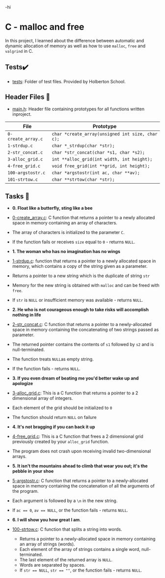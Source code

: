 -hi

# C - malloc and free

In this project, I learned about the difference between automatic and dynamic allocation of memory as well as how to use `malloc`, `free` and `valgrind` in C.

## Tests:heavy_check_mark:

* [tests](./tests): Folder of test files. Provided by Holberton School.

## Header Files :file_folder:

* [main.h](./main.h): Header file containing prototypes for all functions written inproject.

| File			| Prototype						|
|-----------------------|-------------------------------------------------------|
|`0-create_array.c`	|`char *create_array(unsigned int size, char c);`	|
|`1-strdup.c`		|`char *_strdup(char *str);`				|
|`2-str_concat.c`	|`char *str_concat(char *s1, char *s2);`		|
|`3-alloc_grid.c`	|`int **alloc_grid(int width, int height);`		|
|`4-free_grid.c`	|`void free_grid(int **grid, int height);`		|
|`100-argstostr.c`	|`char *argstostr(int ac, char **av);`			|
|`101-strtow.c`		|`char **strtow(char *str);`				|


## Tasks :page_with_curl:

* **0. Float like a butterfly, sting like a bee**
 * [0-create_array.c](./0-create_array.c): C function that returns a pointer to a newly allocated space in memory containing an array of characters.
 * The array of characters is initialized to the parameter `C`.
 * If the function fails or receives `size` equal to `0` - returns `NULL`.







 * **1. The woman who has no imagination has no wings**
 * [1-strdup.c](./1-strdup.c): function that returns a pointer to a newly allocated space in memory, which contains a copy of the string given as a parameter.
 * Returns a pointer to a new string which is the duplicate of string `str`
 * Memory for the new string is obtained with `malloc` and can be freed with `free`.
 * If `str` is `NULL` or insufficient memory was available - returns `NULL`.






 * **2. He who is not courageous enough to take risks will accomplish nothing in life**
 * [2-str_concat.c](./2-str_concat.c): C function that returns a pointer to a newly-allocated space in memory containing the concatenating of two strings passed as parameter.
 * The returned pointer contains the contents of `s1` followed by `s2` and is null-terminated.
 * The function treats `NULL`as empty string.
 * If the function fails - returns `NULL`.






 * **3. If you even dream of beating me you'd better wake up and apologize**

 * [3-alloc_grid.c](./3-alloc_grid.c): This is a C function that returns a pointer to a 2 dimensional array of integers.
 * Each element of the grid should be initialized to `0`
 * The function should return `NULL` on failure







 * **4. It's not bragging if you can back it up**

 * [4-free_grid.c](./4-free_grid.c): This is a C function that frees a 2 dimensional grid previously created by your `alloc_grid` function.
 * The program does not crash upon receiving invalid two-dimensional arrays.







 * **5. It isn't the mountains ahead to climb that wear you out; it's the pebble in your shoe**

 * [5-argstostr.c](./5-argstostr.c): C function that returns a pointer to a
  newly-allocated space in memory containing the concatenation of all the arguments of the program.
 * Each argument is followed by a `\n` in the new string.
 * If `ac == 0`, `av == NULL`, or the function fails - returns `NULL`.





 * **6. I will show you how great I am**.
 * [100-strtow.c](./100-strtow.c): C function that splits a string into words.
    * Returns a pointer to a newly-allocated space in memory containing
    an array of strings (words).
    * Each element of the array of strings contains a single word, null-terminated.
    * The last element of the returned array is `NULL`.
    * Words are separated by spaces.
    * If `str == NULL`, `str == ""`, or the function fails - returns `NULL`.
